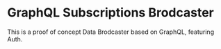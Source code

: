# GraphQL Subscriptions Brodcaster

This is a proof of concept Data Brodcaster based on GraphQL, featuring Auth.